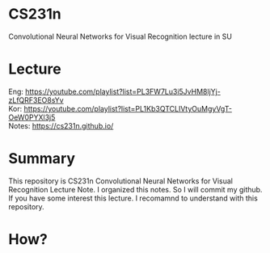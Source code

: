 # CS231n
 Convolutional Neural Networks for Visual Recognition lecture in SU

# Lecture
Eng: https://youtube.com/playlist?list=PL3FW7Lu3i5JvHM8ljYj-zLfQRF3EO8sYv <br>
Kor: https://youtube.com/playlist?list=PL1Kb3QTCLIVtyOuMgyVgT-OeW0PYXl3j5 <br>
Notes: https://cs231n.github.io/ 

# Summary
This repository is CS231n Convolutional Neural Networks for Visual Recognition Lecture Note. I organized this notes. So I will commit my github. If you have some interest this lecture. I recomamnd to understand with this repository.

# How?

